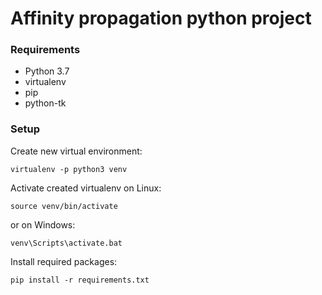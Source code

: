 # Affinity propagation python project

### Requirements
- Python 3.7
- virtualenv
- pip
- python-tk


### Setup
Create new virtual environment:
```
virtualenv -p python3 venv
```
Activate created virtualenv on Linux:
```
source venv/bin/activate
```
or on Windows:
```
venv\Scripts\activate.bat
```
Install required packages:
```
pip install -r requirements.txt
```


